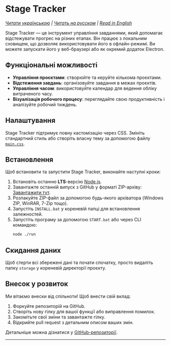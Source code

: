 # Stage Tracker

_[Читати українською](README_uk.md) | [Читать на русском](README_ru.md) | [Read in English](README.md)_

Stage Tracker — це інструмент управління завданнями, який допомагає відстежувати прогрес на різних етапах. Він працює з локальним сховищем, що дозволяє використовувати його в офлайн-режимі. Ви можете запускати його у веб-браузері або як окремий додаток Electron.

## Функціональні можливості

-   **Управління проєктами**: створюйте та керуйте кількома проєктами.
-   **Відстеження завдань**: організовуйте завдання в межах проєктів.
-   **Управління часом**: використовуйте календар для ведення обліку витраченого часу.
-   **Візуалізація робочого процесу**: переглядайте свою продуктивність і аналізуйте робочий тиждень.

## Налаштування

Stage Tracker підтримує повну кастомізацію через CSS. Змініть стандартний стиль або створіть власну тему за допомогою файлу [`main.css`](public/css/main.css).

## Встановлення

Щоб встановити та запустити Stage Tracker, виконайте наступні кроки:

1. Встановіть останню **LTS**-версію [Node.js](https://nodejs.org).
2. Завантажте останній випуск з GitHub у форматі ZIP-архіву: [Завантажити тут](https://github.com/flaxes/stage-tracker/archive/refs/heads/master.zip).
3. Розпакуйте ZIP-файл за допомогою будь-якого архіватора (Windows ZIP, WinRAR, 7-Zip тощо).
4. Запустіть `INSTALL.bat` у кореневій папці для встановлення залежностей.
5. Запустіть програму за допомогою `START.bat` або через CLI командою:
    ```sh
    node ./run
    ```

## Скидання даних

Щоб стерти всі збережені дані та почати спочатку, просто видаліть папку `storage` у кореневій директорії проєкту.

## Внесок у розвиток

Ми вітаємо внески від спільноти! Щоб внести свій вклад:

1. Форкуйте репозиторій на GitHub.
2. Створіть нову гілку для вашої функції або виправлення помилок.
3. Закомітьте свої зміни та завантажте гілку.
4. Відкрийте pull request з детальним описом ваших змін.

Детальніше можна дізнатися у [GitHub-репозиторії](https://github.com/flaxes/stage-tracker).

---
